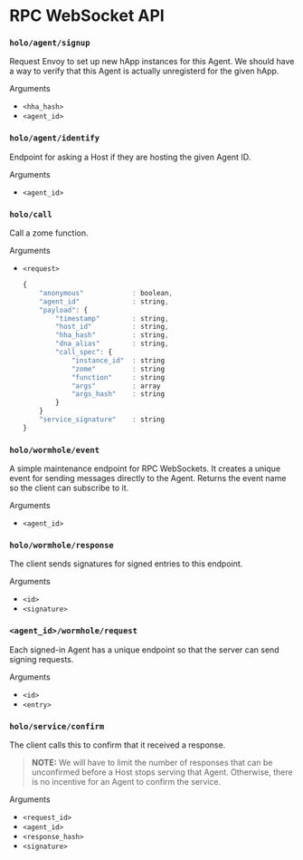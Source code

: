 
# RPC WebSocket API

### `holo/agent/signup`
Request Envoy to set up new hApp instances for this Agent.  We should have a way to verify that this
Agent is actually unregisterd for the given hApp.

Arguments
- `<hha_hash>`
- `<agent_id>`

### `holo/agent/identify`
Endpoint for asking a Host if they are hosting the given Agent ID.

Arguments
- `<agent_id>`

### `holo/call`
Call a zome function.

Arguments
- `<request>`
  ```javascript
  {
      "anonymous"            : boolean,
      "agent_id"             : string,
      "payload": {
          "timestamp"        : string,
          "host_id"          : string,
          "hha_hash"         : string,
          "dna_alias"        : string,
          "call_spec": {
              "instance_id"  : string
              "zome"         : string
              "function"     : string
              "args"         : array
              "args_hash"    : string
          }
      }
      "service_signature"    : string
  }
  ```

### `holo/wormhole/event`
A simple maintenance endpoint for RPC WebSockets.  It creates a unique event for sending messages
directly to the Agent.  Returns the event name so the client can subscribe to it.

Arguments
- `<agent_id>`

### `holo/wormhole/response`
The client sends signatures for signed entries to this endpoint.

Arguments
- `<id>`
- `<signature>`

### `<agent_id>/wormhole/request`
Each signed-in Agent has a unique endpoint so that the server can send signing requests.

Arguments
- `<id>`
- `<entry>`

### `holo/service/confirm`
The client calls this to confirm that it received a response.

> **NOTE:** We will have to limit the number of responses that can be unconfirmed before a Host
> stops serving that Agent.  Otherwise, there is no incentive for an Agent to confirm the service.

Arguments
- `<request_id>`
- `<agent_id>`
- `<response_hash>`
- `<signature>`

